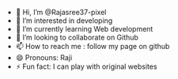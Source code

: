 - 👋 Hi, I’m @Rajasree37-pixel
- 👀 I’m interested in developing
- 🌱 I’m currently learning Web development
- 💞️ I’m looking to collaborate on Github
- 📫 How to reach me : follow my page on github
- 😄 Pronouns: Raji
- ⚡ Fun fact: I can play with original websites

<!---
Rajasree37-pixel/Rajasree37-pixel is a ✨ special ✨ repository because its `README.md` (this file) appears on your GitHub profile.
You can click the Preview link to take a look at your changes.
--->
